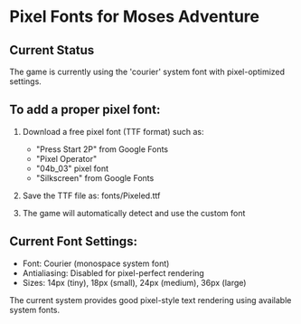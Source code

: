 # Pixel Fonts for Moses Adventure

## Current Status
The game is currently using the 'courier' system font with pixel-optimized settings.

## To add a proper pixel font:

1. Download a free pixel font (TTF format) such as:
   - "Press Start 2P" from Google Fonts
   - "Pixel Operator" 
   - "04b_03" pixel font
   - "Silkscreen" from Google Fonts

2. Save the TTF file as: fonts/Pixeled.ttf

3. The game will automatically detect and use the custom font

## Current Font Settings:
- Font: Courier (monospace system font)
- Antialiasing: Disabled for pixel-perfect rendering
- Sizes: 14px (tiny), 18px (small), 24px (medium), 36px (large)

The current system provides good pixel-style text rendering using available system fonts.
